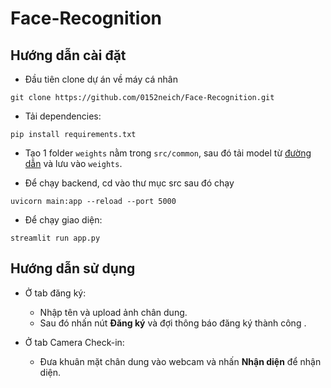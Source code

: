 # Face-Recognition

## Hướng dẫn cài đặt

- Đầu tiên clone dự án về máy cá nhân
```
git clone https://github.com/0152neich/Face-Recognition.git
```

- Tải dependencies:
```
pip install requirements.txt
```

- Tạo 1 folder `weights` nằm trong `src/common`, sau đó tải model từ [đường dẫn](https://drive.google.com/drive/folders/1yXVLcex64GkvVZMAHi-89Kz3bE5NGYMx?usp=sharing) và lưu vào `weights`.

- Để chạy backend, cd vào thư mục src sau đó chạy
```
uvicorn main:app --reload --port 5000
```
- Để chạy giao diện:
```
streamlit run app.py
```

## Hướng dẫn sử dụng

- Ở tab đăng ký:

    - Nhập tên và upload ảnh chân dung.
    - Sau đó nhấn nút **Đăng ký** và đợi thông báo đăng ký thành công .
- Ở tab Camera Check-in:

    - Đưa khuân mặt chân dung vào webcam và nhấn **Nhận diện** để nhận diện.